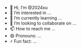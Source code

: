 - 👋 Hi, I’m @2024xu
- 👀 I’m interested in ...
- 🌱 I’m currently learning ...
- 💞️ I’m looking to collaborate on ...
- 📫 How to reach me ...
- 😄 Pronouns: ...
- ⚡ Fun fact: ...

<!---
2024xu/2024xu is a ✨ special ✨ repository because its `README.md` (this file) appears on your GitHub profile.
You can click the Preview link to take a look at your changes.
--->
